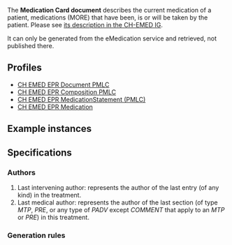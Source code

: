 The **Medication Card document** describes the current medication of a patient, medications (MORE) that have been, is or will be taken by the patient. Please see [its description in the CH-EMED IG](http://fhir.ch/ig/ch-emed/medication-card-document.html).

It can only be generated from the eMedication service and retrieved, not published there.

## Profiles

* [CH EMED EPR Document PMLC](StructureDefinition-ch-emed-epr-document-medicationcard.html)
* [CH EMED EPR Composition PMLC](StructureDefinition-ch-emed-epr-composition-medicationcard.html)
* [CH EMED EPR MedicationStatement (PMLC)](StructureDefinition-ch-emed-epr-medicationstatement-card.html)
* [CH EMED EPR Medication](StructureDefinition-ch-emed-epr-medication.html)

## Example instances

## Specifications

### Authors

1. Last intervening author: represents the author of the last entry (of any kind) in the treatment.
2. Last medical author: represents the author of the last section (of type _MTP_, _PRE_, or any type of _PADV_ except _COMMENT_ that apply to an _MTP_ or _PRE_) in this treatment.

### Generation rules

<!-- TODO draft elements that are references to other resources -->
